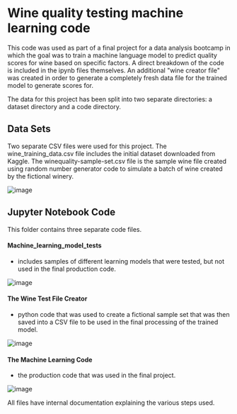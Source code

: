 # Wine quality testing machine learning code

This code was used as part of a final project for a data analysis bootcamp in which the goal was to train a machine language model to predict quality scores for wine based on specific factors.  A direct breakdown of the code is included in the ipynb files themselves.  An additional "wine creator file" was created in order to generate a completely fresh data file for the trained model to generate scores for.

The data for this project has been split into two separate directories:  a dataset directory and a code directory.

## Data Sets
Two separate CSV files were used for this project.  The wine_training_data.csv file includes the initial dataset downloaded from Kaggle.  The winequality-sample-set.csv file is the sample wine file created using random number generator code to simulate a batch of wine created by the fictional winery.

![image](https://user-images.githubusercontent.com/85641017/145910194-6c28abca-3bef-4ac8-8cdc-a6072717016c.png)


## Jupyter Notebook Code
This folder contains three separate code files.  
#### Machine_learning_model_tests 
  * includes samples of different learning models that were tested, but not used in the final production code.  
  
  ![image](https://user-images.githubusercontent.com/85641017/145910905-0be86a4a-fa98-4398-b4c1-96e5b25ca339.png)


#### The Wine Test File Creator
  *  python code that was used to create a fictional sample set that was then saved into a CSV file to be used in the final processing of the trained model.  
    
   ![image](https://user-images.githubusercontent.com/85641017/145911088-2176bc7c-e343-41e7-aef3-bda5996c6e44.png)
 
   
#### The Machine Learning Code    
   * the production code that was used in the final project.  
   
   ![image](https://user-images.githubusercontent.com/85641017/145911250-ef754e42-ff4a-4088-a799-23e5faba5804.png)

  
   
All files have internal documentation explaining the various steps used.
